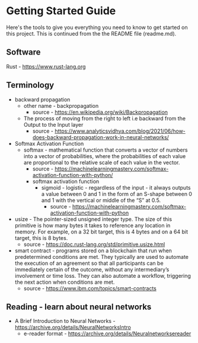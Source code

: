 # Getting Started Guide
Here's the tools to give you everything you need to know to get started on this project. This is continued from the the README file (readme.md).

## Software
Rust - https://www.rust-lang.org

## Terminology
* backward propagation
  * other name - backpropagation
    * source - https://en.wikipedia.org/wiki/Backpropagation
  * The process of moving from the right to left i.e backward from the Output to the Input layer
    * source - https://www.analyticsvidhya.com/blog/2021/06/how-does-backward-propagation-work-in-neural-networks/
* Softmax Activation Function
  * softmax - mathematical function that converts a vector of numbers into a vector of probabilities, where the probabilities of each value are proportional to the relative scale of each value in the vector.
    * source - https://machinelearningmastery.com/softmax-activation-function-with-python/
    * softmax activation function
      * sigmoid - logistic - regardless of the input - it always outputs a value between 0 and 1 in the form of an S-shape between 0 and 1 with the vertical or middle of the “S” at 0.5.
        * source - https://machinelearningmastery.com/softmax-activation-function-with-python
* usize - The pointer-sized unsigned integer type. The size of this primitive is how many bytes it takes to reference any location in memory. For example, on a 32 bit target, this is 4 bytes and on a 64 bit target, this is 8 bytes.
  * source - https://doc.rust-lang.org/std/primitive.usize.html
* smart contract - programs stored on a blockchain that run when predetermined conditions are met. They typically are used to automate the execution of an agreement so that all participants can be immediately certain of the outcome, without any intermediary’s involvement or time loss. They can also automate a workflow, triggering the next action when conditions are met.
  * source - https://www.ibm.com/topics/smart-contracts

## Reading - learn about neural networks
* A Brief Introduction to Neural Networks - https://archive.org/details/NeuralNetworksIntro
  * e-reader format - https://archive.org/details/Neuralnetworksereader
